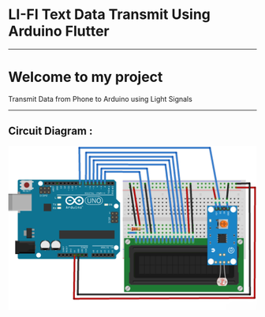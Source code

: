 #                                                                 LI-FI Text Data Transmit Using Arduino Flutter

<hr>

<h1>Welcome to my project</h1>

Transmit Data from Phone to Arduino using Light Signals

<hr>

<h2>Circuit Diagram :</h2>

![Image ALT](https://github.com/SriranganathanG-2601/LI-FI_Text_Data_Transmit_Using_Arduino_Flutter/blob/83bac8a87fefe1b5b307a25559508641d8a5f101/Circuit%20diagram.png)
